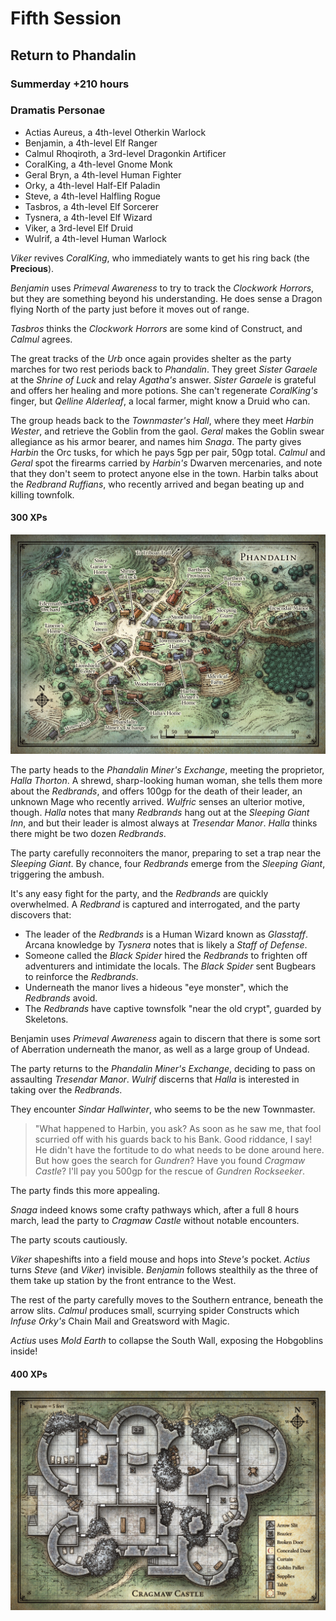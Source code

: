 # Fifth Session

## Return to Phandalin

### Summerday +210 hours

### Dramatis Personae

- Actias Aureus, a 4th-level Otherkin Warlock
- Benjamin, a 4th-level Elf Ranger
- Calmul Rhoqiroth, a 3rd-level Dragonkin Artificer
- CoralKing, a 4th-level Gnome Monk
- Geral Bryn, a 4th-level Human Fighter
- Orky, a 4th-level Half-Elf Paladin
- Steve, a 4th-level Halfling Rogue
- Tasbros, a 4th-level Elf Sorcerer
- Tysnera, a 4th-level Elf Wizard
- Viker, a 3rd-level Elf Druid
- Wulrif, a 4th-level Human Warlock

*Viker* revives *CoralKing*, who immediately wants to get his ring back (the **Precious**).

*Benjamin* uses *Primeval Awareness* to try to track the *Clockwork Horrors*, but they are something beyond his understanding.
He does sense a Dragon flying North of the party just before it moves out of range.

*Tasbros* thinks the *Clockwork Horrors* are some kind of Construct, and *Calmul* agrees.

The great tracks of the *Urb* once again provides shelter as the party marches for two rest periods back to *Phandalin*.
They greet *Sister Garaele* at the *Shrine of Luck* and relay *Agatha's* answer.
*Sister Garaele* is grateful and offers her healing and more potions.
She can't regenerate *CoralKing's* finger, but *Qelline Alderleaf*, a local farmer, might know a Druid who can.

The group heads back to the *Townmaster's Hall*, where they meet *Harbin Wester*, and retrieve the Goblin from the gaol.
*Geral* makes the Goblin swear allegiance as his armor bearer, and names him *Snaga*. The party gives *Harbin* the Orc tusks, for which he pays 5gp per pair, 50gp total.
*Calmul* and *Geral* spot the firearms carried by *Harbin's* Dwarven mercenaries, and note that they don't seem to protect anyone else in the town.
Harbin talks about the *Redbrand Ruffians*, who recently arrived and began beating up and killing townfolk.

#### 300 XPs

![Phandalin](images/phandalin.jpg)

The party heads to the *Phandalin Miner's Exchange*, meeting the proprietor, *Halla Thorton*. A shrewd, sharp-looking human woman, she tells them more about the *Redbrands*,
and offers 100gp for the death of their leader, an unknown Mage who recently arrived. *Wulfric* senses an ulterior motive, though.
*Halla* notes that many *Redbrands* hang out at the *Sleeping Giant Inn*, and but their leader is almost always at *Tresendar Manor*. *Halla* thinks there might be two dozen *Redbrands*.

The party carefully reconnoiters the manor, preparing to set a trap near the *Sleeping Giant*. By chance, four *Redbrands* emerge from the *Sleeping Giant*, triggering the ambush.

It's any easy fight for the party, and the *Redbrands* are quickly overwhelmed. A *Redbrand* is captured and interrogated, and the party discovers that:

- The leader of the *Redbrands* is a Human Wizard known as *Glasstaff*. Arcana knowledge by *Tysnera* notes that is likely a *Staff of Defense*.
- Someone called the *Black Spider* hired the *Redbrands* to frighten off adventurers and intimidate the locals. The *Black Spider* sent Bugbears to reinforce the *Redbrands*.
- Underneath the manor lives a hideous "eye monster", which the *Redbrands* avoid.
- The *Redbrands* have captive townsfolk "near the old crypt", guarded by Skeletons.

Benjamin uses *Primeval Awareness* again to discern that there is some sort of Aberration underneath the manor, as well as a large group of Undead.

The party returns to the *Phandalin Miner's Exchange*, deciding to pass on assaulting *Tresendar Manor*. *Wulrif* discerns that *Halla* is interested in taking over the *Redbrands*.

They encounter *Sindar Hallwinter*, who seems to be the new Townmaster.

> "What happened to Harbin, you ask? As soon as he saw me, that fool scurried off with his guards back to his Bank. Good riddance, I say!
> He didn't have the fortitude to do what needs to be done around here. But how goes the search for *Gundren*? Have you found *Cragmaw Castle*?
> I'll pay you 500gp for the rescue of *Gundren Rockseeker*.

The party finds this more appealing.

*Snaga* indeed knows some crafty pathways which, after a full 8 hours march, lead the party to *Cragmaw Castle* without notable encounters.

The party scouts cautiously.

*Viker* shapeshifts into a field mouse and hops into *Steve's* pocket. *Actius* turns *Steve* (and *Viker*) invisible.
*Benjamin* follows stealthily as the three of them take up station by the front entrance to the West.

The rest of the party carefully moves to the Southern entrance, beneath the arrow slits.
*Calmul* produces small, scurrying spider Constructs which *Infuse* *Orky's* Chain Mail and Greatsword with Magic.

*Actius* uses *Mold Earth* to collapse the South Wall, exposing the Hobgoblins inside!

#### 400 XPs

![Cragmaw Castle](images/cragmaw-castle.jpg)
